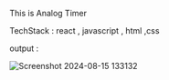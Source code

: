 This is Analog Timer 

TechStack : 
  react , javascript , html ,css 


output : 

  ![Screenshot 2024-08-15 133132](https://github.com/user-attachments/assets/a54a1245-3554-428e-a478-73fad475e5d5)
